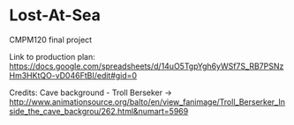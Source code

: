 # Lost-At-Sea
CMPM120 final project

Link to production plan: https://docs.google.com/spreadsheets/d/14uO5TgpYgh6yWSf7S_RB7PSNzHm3HKtQO-vD046FtBI/edit#gid=0

Credits:
Cave background - Troll Berseker -> http://www.animationsource.org/balto/en/view_fanimage/Troll_Berserker_Inside_the_cave_backgrou/262.html&numart=5969
